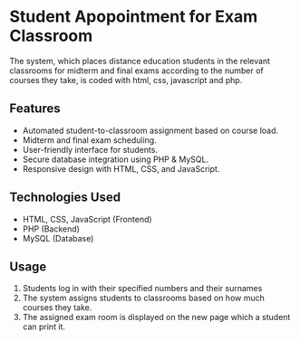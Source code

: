 # Student Apopointment for Exam Classroom
The system, which places distance education students in the relevant classrooms for midterm and final exams according to the number of courses they take, is coded with html, css, javascript and php.
## Features
- Automated student-to-classroom assignment based on course load.
- Midterm and final exam scheduling.
- User-friendly interface for students.
- Secure database integration using PHP & MySQL.
- Responsive design with HTML, CSS, and JavaScript.
## Technologies Used
- HTML, CSS, JavaScript (Frontend)
- PHP (Backend)
- MySQL (Database)
## Usage
1. Students log in with their specified numbers and their surnames
2. The system assigns students to classrooms based on how much courses they take.
3. The assigned exam room is displayed on the new page which a student can print it.
